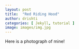 ```yaml
---
layout: post
title:  "Red Riding Hood"
author: drishti
categories: [ Jekyll, tutorial ]
image: images/img.jpg
---
```


Here is a photograph of mine!
